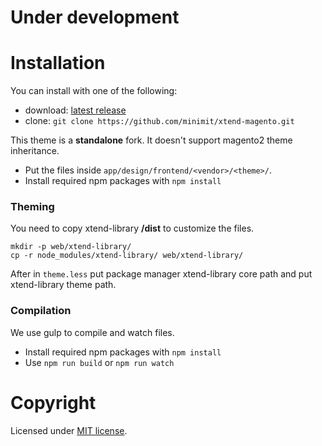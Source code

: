 
# Under development

# Installation

You can install with one of the following:

* download: [latest release](https://github.com/minimit/xtend-magento/releases/latest)
* clone: `git clone https://github.com/minimit/xtend-magento.git`

This theme is a **standalone** fork. It doesn't support magento2 theme inheritance.

* Put the files inside `app/design/frontend/<vendor>/<theme>/`.
* Install required npm packages with ```npm install```

### Theming

You need to copy xtend-library **/dist** to customize the files.

```
mkdir -p web/xtend-library/
cp -r node_modules/xtend-library/ web/xtend-library/
```

After in `theme.less` put package manager xtend-library core path and put xtend-library theme path.

### Compilation

We use gulp to compile and watch files.

* Install required npm packages with ```npm install```
* Use ```npm run build``` or ```npm run watch```

# Copyright

Licensed under [MIT license](https://github.com/minimit/xtend-magento/blob/master/LICENSE).

